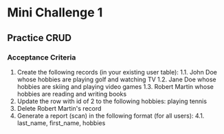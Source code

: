 # Mini Challenge 1

## Practice CRUD

### Acceptance Criteria
1. Create the following records (in your existing user table):
1.1. John Doe whose hobbies are playing golf and watching TV
1.2. Jane Doe whose hobbies are skiing and playing video games
1.3. Robert Martin whose hobbies are reading and writing books
2. Update the row with id of 2 to the following hobbies: playing tennis
3. Delete Robert Martin's record
4. Generate a report (scan) in the following format (for all users):
4.1. last_name, first_name, hobbies